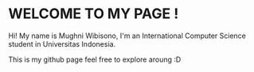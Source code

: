 # WELCOME TO MY PAGE !
Hi! My name is Mughni Wibisono, I'm an International Computer Science student in Universitas Indonesia.

This is my github page feel free to explore aroung :D
